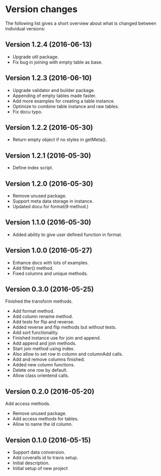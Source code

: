 Version changes
=================================================

The following list gives a short overview about what is changed between
individual versions:

Version 1.2.4 (2016-06-13)
-------------------------------------------------
- Upgrade util package.
- Fix bug in joining with empty table as base.

Version 1.2.3 (2016-06-10)
-------------------------------------------------
- Upgrade validator and builder package.
- Appending of empty tables made faster.
- Add more examples for creating a table instance.
- Optimize to combine table instance and raw tables.
- Fix docu typo.

Version 1.2.2 (2016-05-30)
-------------------------------------------------
- Return empty object if no styles in getMeta().

Version 1.2.1 (2016-05-30)
-------------------------------------------------
- Define index script.

Version 1.2.0 (2016-05-30)
-------------------------------------------------
- Remove unused package.
- Support meta data storage in instance.
- Updated docu for format(9 method.)

Version 1.1.0 (2016-05-30)
-------------------------------------------------
- Added ability to give user defined function in format.

Version 1.0.0 (2016-05-27)
-------------------------------------------------
- Enhance docs with lots of examples.
- Add filter() method.
- Fixed columns and unique methods.

Version 0.3.0 (2016-05-25)
-------------------------------------------------
Finished the transform methods.

- Add format method.
- Add column rename method.
- Add tests for flip and reverse.
- Added reverse and flip methods but without tests.
- Add sort functionality.
- Finished instance use for join and append.
- Add append and join methods.
- Start join method using index.
- Also allow to set row in column  and columnAdd calls.
- Add and remove columns finished.
- Added new column functions.
- Delete one row by default.
- Allow class orientend calls.

Version 0.2.0 (2016-05-20)
-------------------------------------------------
Add access methods.

- Remove unused package.
- Add access methods for tables.
- Allow to name the id column.

Version 0.1.0 (2016-05-15)
-------------------------------------------------
- Support data conversion.
- Add coveralls id to travis setup.
- Initial description.
- Initial setup of new project
